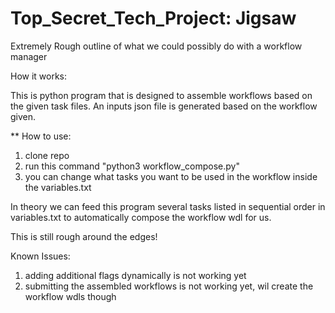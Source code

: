# Top_Secret_Tech_Project: Jigsaw

Extremely Rough outline of what we could possibly do with a workflow manager

How it works:

This is python program that is designed to assemble workflows based on the given task files. An inputs json file is generated based on the workflow given. 

** How to use:
1. clone repo
2. run this command "python3 workflow_compose.py"
3. you can change what tasks you want to be used in the workflow inside the variables.txt


In theory we can feed this program several tasks listed in sequential order in  variables.txt to automatically compose the workflow wdl for us. 

This is still rough around the edges! 

Known Issues:

1. adding additional flags dynamically is not working yet
2. submitting the assembled workflows is not working yet, wil create the workflow wdls though


